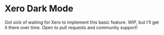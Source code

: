 # Xero Dark Mode
Got sick of waiting for Xero to implement this basic feature. WIP, but I'll get it there over time. Open to pull requests and community support!
